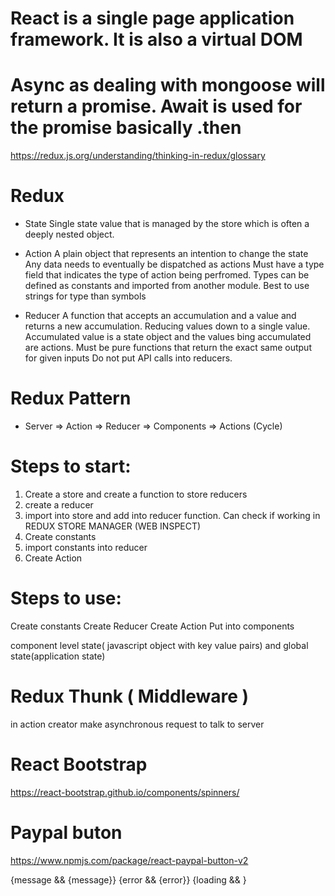 # React is a single page application framework. It is also a virtual DOM

# Async as dealing with mongoose will return a promise. Await is used for the promise basically .then

https://redux.js.org/understanding/thinking-in-redux/glossary

# Redux 
- State 
Single state value that is managed by the store which is often a deeply nested object.

- Action 
A plain object that represents an intention to change the state
Any data needs to eventually be dispatched as actions
Must have a type field that indicates the type of action being perfromed. Types can be defined as constants and imported from another module. 
Best to use strings for type than symbols

- Reducer 
A function that accepts an accumulation and a value and returns a new accumulation. Reducing values down to a single value.
Accumulated value is a state object and the values bing accumulated are actions.
Must be pure functions that return the exact same output for given inputs
Do not put API calls into reducers.

# Redux Pattern 
- Server => Action => Reducer => Components => Actions (Cycle)

# Steps to start:
1. Create a store and create a function to store reducers  
2. create a reducer
3. import into store and add into reducer function. Can check if working in REDUX STORE MANAGER (WEB INSPECT)
4. Create constants 
5. import constants into reducer 
6. Create Action

# Steps to use:
Create constants
Create Reducer
Create Action
Put into components


component level state( javascript object with key value pairs) and global state(application state)

# Redux Thunk ( Middleware )
in action creator make asynchronous request to talk to server

# React Bootstrap 
https://react-bootstrap.github.io/components/spinners/



# Paypal buton
https://www.npmjs.com/package/react-paypal-button-v2

 {message && <ErrorMessage variant="danger">{message}</ErrorMessage>}
        {error && <ErrorMessage variant="danger">{error}</ErrorMessage>}
        {loading && <LoadingMessage />}
